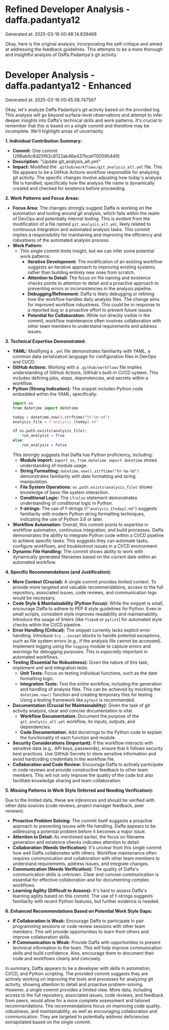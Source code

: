 # Refined Developer Analysis - daffa.padantya12
Generated at: 2025-03-16 00:48:14.839466

Okay, here is the original analysis, incorporating the self-critique and aimed at addressing the feedback guidelines. This attempts to be a more thorough and insightful analysis of Daffa Padantya's git activity.

# Developer Analysis - daffa.padantya12 - Enhanced

Generated at: 2025-03-16 00:45:58.747567

Okay, let's analyze Daffa Padantya's git activity based on the provided log. This analysis will go beyond surface-level observations and attempt to infer deeper insights into Daffa's technical skills and work patterns.  It's crucial to remember that this is based on a *single* commit and therefore may be incomplete. We'll highlight areas of uncertainty.

**1. Individual Contribution Summary:**

*   **Commit:** One commit (296ab5c6d25f62c8122ab46e437bcef700595449)
*   **Description:** "Update git\_analysis\_alt.yml"
*   **Impact:** Modified the `.github/workflows/git_analysis_alt.yml` file. This file appears to be a GitHub Actions workflow responsible for analyzing git activity. The specific changes involve adjusting how today's analysis file is handled, specifically how the analysis file name is dynamically created and checked for existence before proceeding.

**2. Work Patterns and Focus Areas:**

*   **Focus Area:** The changes strongly suggest Daffa is working on the automation and tooling around git analysis, which falls within the realm of DevOps and potentially internal tooling. This is evident from the modification of a file named `git_analysis_alt.yml`, likely related to continuous integration and automated analysis tasks.  This commit implies a responsibility for maintaining and improving the efficiency and robustness of the automated analysis process.
*   **Work Pattern:**
    *   This single commit limits insight, but we can infer some potential work patterns:
        *   **Iterative Development:** The modification of an existing workflow suggests an iterative approach to improving existing systems, rather than building entirely new ones from scratch.
        *   **Attention to Detail:** The focus on file naming and existence checks points to attention to detail and a proactive approach to preventing errors or inconsistencies in the analysis pipeline.
        *   **Debugging/Refinement:** Daffa is likely debugging or refining how the workflow handles daily analysis files. The change aims for improved workflow robustness. This could be in response to a reported bug or a proactive effort to prevent future issues.
        *   **Potential for Collaboration:** While not directly visible in the commit, workflow maintenance often involves collaboration with other team members to understand requirements and address issues.

**3. Technical Expertise Demonstrated:**

*   **YAML:** Modifying a `.yml` file demonstrates familiarity with YAML, a common data serialization language for configuration files in DevOps and CI/CD.
*   **GitHub Actions:** Working with a `.github/workflows` file implies understanding of GitHub Actions, GitHub's built-in CI/CD system. This includes defining jobs, steps, dependencies, and secrets within a workflow.
*   **Python (Strong Indication):** The snippet includes Python code embedded within the YAML, specifically:
    ```python
    import os
    from datetime import datetime

    today = datetime.now().strftime("%Y-%m-%d")
    analysis_file = f"analysis_{today}.md"

    if os.path.exists(analysis_file):
        run_analysis = True
    else:
        run_analysis = False
    ```
    This strongly suggests that Daffa has Python proficiency, including:
    *   **Module Import:** `import os`, `from datetime import datetime` shows understanding of module usage.
    *   **String Formatting:** `datetime.now().strftime("%Y-%m-%d")` demonstrates familiarity with date formatting and string manipulation.
    *   **File System Operations:** `os.path.exists(analysis_file)` shows knowledge of basic file system interaction.
    *   **Conditional Logic:** The `if/else` statement demonstrates understanding of conditional logic in Python.
    *   **f-strings:** The use of f-strings (`f"analysis_{today}.md"`) suggests familiarity with modern Python string formatting techniques, indicating the use of Python 3.6 or later.
*   **Workflow Automation:** Overall, this commit points to expertise in workflow automation, continuous integration, and build processes. Daffa demonstrates the ability to integrate Python code within a CI/CD pipeline to achieve specific tasks. This suggests they can automate tasks, configure workflows, and troubleshoot issues in a CI/CD environment.
*   **Dynamic File Handling:** The commit shows ability to work with dynamically generated filenames based on the current date within an automated workflow.

**4. Specific Recommendations (and Justification):**

*   **More Context (Crucial):** A single commit provides limited context.  To provide more targeted and valuable recommendations, access to the full repository, associated issues, code reviews, and communication logs would be necessary.
*   **Code Style & Maintainability (Python Focus):** While the snippet is small, encourage Daffa to adhere to PEP 8 style guidelines for Python. Even in small scripts, consistent style improves readability and maintainability. Introduce the usage of linters (like `flake8` or `pylint`) for automated style checks within the CI/CD pipeline.
*   **Error Handling (Critical):** The snippet currently lacks explicit error handling.  Introduce `try...except` blocks to handle potential exceptions, such as file system errors (e.g., if the analysis file cannot be accessed).  Implement logging using the `logging` module to capture errors and warnings for debugging purposes. This is *especially* important in automated workflows.
*   **Testing (Essential for Robustness):** Given the nature of this task, implement unit and integration tests.
    *   **Unit Tests:** Focus on testing individual functions, such as the date formatting logic.
    *   **Integration Tests:** Test the entire workflow, including the generation and handling of analysis files. This can be achieved by mocking the `datetime.now()` function and creating temporary files for testing. Using a testing framework like `pytest` is recommended.
*   **Documentation (Crucial for Maintainability):** Given the task of git activity analysis, clear and concise documentation is vital.
    *   **Workflow Documentation:** Document the purpose of the `git_analysis_alt.yml` workflow, its inputs, outputs, and dependencies.
    *   **Code Documentation:** Add docstrings to the Python code to explain the functionality of each function and module.
*   **Security Considerations (Important):** If the workflow interacts with sensitive data (e.g., API keys, passwords), ensure that it follows security best practices. Use GitHub Secrets to store sensitive information and avoid hardcoding credentials in the workflow file.
*   **Collaboration and Code Review:** Encourage Daffa to actively participate in code reviews and provide constructive feedback to other team members. This will not only improve the quality of the code but also facilitate knowledge sharing and team collaboration.

**5. Missing Patterns in Work Style (Inferred and Needing Verification):**

Due to the limited data, these are *inferences* and should be verified with other data sources (code reviews, project manager feedback, peer reviews).

*   **Proactive Problem Solving:** The commit itself suggests a proactive approach to preventing issues with file handling. Daffa appears to be addressing a potential problem before it becomes a major issue.
*   **Attention to Detail:** As mentioned earlier, the focus on filename generation and existence checks indicates attention to detail.
*   **Collaboration (Needs Verification):** It's unclear from this single commit how well Daffa collaborates with others. Workflow maintenance often requires communication and collaboration with other team members to understand requirements, address issues, and integrate changes.
*   **Communication (Needs Verification):** The quality of Daffa's communication skills is unknown. Clear and concise communication is essential for effective collaboration and for documenting complex workflows.
*   **Learning Agility (Difficult to Assess):** It's hard to assess Daffa's learning agility based on this commit. The use of f-strings suggests familiarity with recent Python features, but further evidence is needed.

**6. Enhanced Recommendations Based on Potential Work Style Gaps:**

*   **If Collaboration is Weak:** Encourage Daffa to participate in pair programming sessions or code review sessions with other team members. This will provide opportunities to learn from others and improve collaboration skills.
*   **If Communication is Weak:** Provide Daffa with opportunities to present technical information to the team. This will help improve communication skills and build confidence. Also, encourage them to document their code and workflows clearly and concisely.

In summary, Daffa appears to be a developer with skills in automation, CI/CD, and Python scripting. The provided commit suggests they are actively working on improving the tools and processes for analyzing git activity, showing attention to detail and proactive problem-solving. However, a single commit provides a limited view. More data, including access to the full repository, associated issues, code reviews, and feedback from peers, would allow for a more complete assessment and tailored recommendations. The recommendations focus on improving code quality, robustness, and maintainability, as well as encouraging collaboration and communication. They are targeted to potentially address deficiencies extrapolated based on the single commit.
